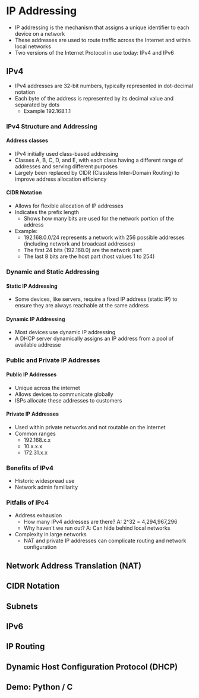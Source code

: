 # IP Addressing
- IP addressing is the mechanism that assigns a unique identifier to each device on a network
- These addresses are used to route traffic across the Internet and within local networks
- Two versions of the Internet Protocol in use today: IPv4 and IPv6

## IPv4
- IPv4 addresses are 32-bit numbers, typically represented in dot-decimal notation
- Each byte of the address is represented by its decimal value and separated by dots
   - Example 192.168.1.1

### IPv4 Structure and Addressing
#### Address classes
- IPv4 initially used class-based addressing
- Classes A, B, C, D, and E, with each class having a different range of addresses and serving different purposes
- Largely been replaced by CIDR (Classless Inter-Domain Routing) to improve address allocation efficiency

#### CIDR Notation
- Allows for flexible allocation of IP addresses
- Indicates the prefix length
  - Shows how many bits are used for the network portion of the address
- Example:
  - 192.168.0.0/24 represents a network with 256 possible addresses (including network and broadcast addresses)
  - The first 24 bits (192.168.0) are the network part
  - The last 8 bits are the host part (host values 1 to 254)

### Dynamic and Static Addressing
#### Static IP Addressing
- Some devices, like servers, require a fixed IP address (static IP) to ensure they are always reachable at the same address
#### Dynamic IP Addressing
- Most devices use dynamic IP addressing
- A DHCP server dynamically assigns an IP address from a pool of available addresse

### Public and Private IP Addresses
#### Public IP Addresses
-  Unique across the internet
- Allows devices to communicate globally
- ISPs allocate these addresses to customers
#### Private IP Addresses
- Used within private networks and not routable on the internet
- Common ranges
  - 192.168.x.x
  - 10.x.x.x
  - 172.31.x.x

### Benefits of IPv4
- Historic widespread use
- Network admin familiarity 

### Pitfalls of IPc4
- Address exhausion 
  - How many IPv4 addresses are there?
    A: 2^32 = 4,294,967,296
  - Why haven't we run out?
    A: Can hide behind local networks
- Complexity in large networks
  - NAT and private IP addresses can complicate routing and network configuration

## Network Address Translation (NAT)
## CIDR Notation
## Subnets
## IPv6
## IP Routing
##  Dynamic Host Configuration Protocol (DHCP)
## Demo: Python / C
